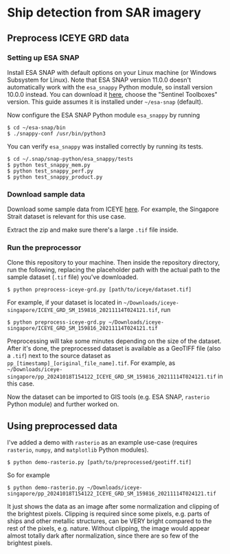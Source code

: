 # Ship detection from SAR imagery

## Preprocess ICEYE GRD data

### Setting up ESA SNAP

Install ESA SNAP with default options on your Linux machine (or Windows Subsystem for Linux).
Note that ESA SNAP version 11.0.0 doesn't automatically work with the `esa_snappy` Python module, so install version 10.0.0 instead.
You can download it [here](https://step.esa.int/main/download/snap-download/), choose the "Sentinel Toolboxes" version.
This guide assumes it is installed under `~/esa-snap` (default).

Now configure the ESA SNAP Python module `esa_snappy` by running

```shell
$ cd ~/esa-snap/bin
$ ./snappy-conf /usr/bin/python3
```

You can verify `esa_snappy` was installed correctly by running its tests.

```shell
$ cd ~/.snap/snap-python/esa_snappy/tests
$ python test_snappy_mem.py
$ python test_snappy_perf.py
$ python test_snappy_product.py
```

### Download sample data

Download some sample data from ICEYE [here](https://www.iceye.com/resources/datasets).
For example, the Singapore Strait dataset is relevant for this use case.

Extract the zip and make sure there's a large `.tif` file inside.

### Run the preprocessor

Clone this repository to your machine.
Then inside the repository directory, run the following, replacing the placeholder path with the actual path to the sample dataset (`.tif` file) you've downloaded.

```shell
$ python preprocess-iceye-grd.py [path/to/iceye/dataset.tif]
```

For example, if your dataset is located in `~/Downloads/iceye-singapore/ICEYE_GRD_SM_159816_20211114T024121.tif`, run

```shell
$ python preprocess-iceye-grd.py ~/Downloads/iceye-singapore/ICEYE_GRD_SM_159816_20211114T024121.tif
```

Preprocessing will take some minutes depending on the size of the dataset.
After it's done, the preprocessed dataset is available as a GeoTIFF file (also a `.tif`) next to the source dataset as `pp_[timestamp]_[original_file_name].tif`.
For example, as `~/Downloads/iceye-singapore/pp_20241018T154122_ICEYE_GRD_SM_159816_20211114T024121.tif` in this case.

Now the dataset can be imported to GIS tools (e.g. ESA SNAP, `rasterio` Python module) and further worked on.

## Using preprocessed data

I've added a demo with `rasterio` as an example use-case (requires `rasterio`, `numpy`, and `matplotlib` Python modules).

```shell
$ python demo-rasterio.py [path/to/preprocessed/geotiff.tif]
```

So for example

```shell
$ python demo-rasterio.py ~/Downloads/iceye-singapore/pp_20241018T154122_ICEYE_GRD_SM_159816_20211114T024121.tif
```

It just shows the data as an image after some normalization and clipping of the brightest pixels.
Clipping is required since some pixels, e.g. parts of ships and other metallic structures, can be VERY bright compared to the rest of the pixels, e.g. nature.
Without clipping, the image would appear almost totally dark after normalization, since there are so few of the brightest pixels.
